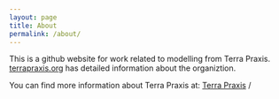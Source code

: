 ```yaml
---
layout: page
title: About
permalink: /about/
---
```


This is a github website for work related to modelling from Terra Praxis. [terrapraxis.org](https://terrapraxis.org/) has detailed information about the organiztion. 

You can find more information about Terra Praxis at:
[Terra Praxis][tp-website] /



[tp-website]: https://terrapraxis.org
